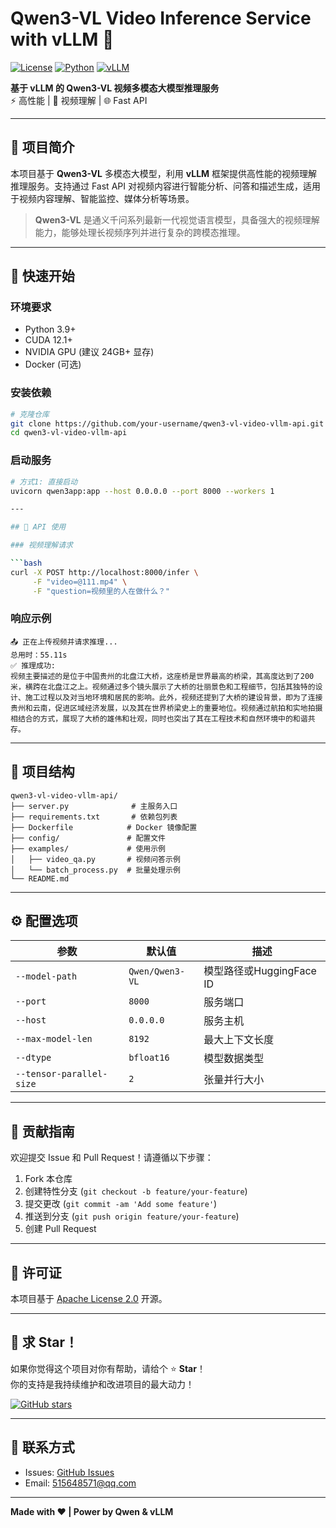 # Qwen3-VL Video Inference Service with vLLM 🚀

[![License](https://img.shields.io/badge/license-Apache%202.0-blue.svg)](LICENSE)
[![Python](https://img.shields.io/badge/python-3.9%2B-blue)](https://www.python.org/)
[![vLLM](https://img.shields.io/badge/vLLM-%E2%9C%93-brightgreen)](https://github.com/vllm-project/vllm)

**基于 vLLM 的 Qwen3-VL 视频多模态大模型推理服务**  
⚡ 高性能 | 🎥 视频理解 | 🌐 Fast API

---

## 🌟 项目简介

本项目基于 **Qwen3-VL** 多模态大模型，利用 **vLLM** 框架提供高性能的视频理解推理服务。支持通过 Fast API 对视频内容进行智能分析、问答和描述生成，适用于视频内容理解、智能监控、媒体分析等场景。

> **Qwen3-VL** 是通义千问系列最新一代视觉语言模型，具备强大的视频理解能力，能够处理长视频序列并进行复杂的跨模态推理。

---

## 🚀 快速开始

### 环境要求
- Python 3.9+
- CUDA 12.1+
- NVIDIA GPU (建议 24GB+ 显存)
- Docker (可选)

### 安装依赖

```bash
# 克隆仓库
git clone https://github.com/your-username/qwen3-vl-video-vllm-api.git
cd qwen3-vl-video-vllm-api
```

### 启动服务

```bash
# 方式1: 直接启动
uvicorn qwen3app:app --host 0.0.0.0 --port 8000 --workers 1

---

## 📡 API 使用

### 视频理解请求

```bash
curl -X POST http://localhost:8000/infer \
     -F "video=@111.mp4" \
     -F "question=视频里的人在做什么？"
```

### 响应示例

```✅ 视频已预处理并保存到: output/10min_proc_320x240_5fps.mp4
📤 正在上传视频并请求推理...
总用时：55.11s
✅ 推理成功:
视频主要描述的是位于中国贵州的北盘江大桥，这座桥是世界最高的桥梁，其高度达到了200米，横跨在北盘江之上。视频通过多个镜头展示了大桥的壮丽景色和工程细节，包括其独特的设计、施工过程以及对当地环境和居民的影响。此外，视频还提到了大桥的建设背景，即为了连接贵州和云南，促进区域经济发展，以及其在世界桥梁史上的重要地位。视频通过航拍和实地拍摄相结合的方式，展现了大桥的雄伟和壮观，同时也突出了其在工程技术和自然环境中的和谐共存。

```

---

## 📁 项目结构

```
qwen3-vl-video-vllm-api/
├── server.py              # 主服务入口
├── requirements.txt       # 依赖包列表
├── Dockerfile            # Docker 镜像配置
├── config/               # 配置文件
├── examples/             # 使用示例
│   ├── video_qa.py       # 视频问答示例
│   └── batch_process.py  # 批量处理示例
└── README.md
```

---

## ⚙️ 配置选项

| 参数 | 默认值 | 描述 |
|------|--------|------|
| `--model-path` | `Qwen/Qwen3-VL` | 模型路径或HuggingFace ID |
| `--port` | `8000` | 服务端口 |
| `--host` | `0.0.0.0` | 服务主机 |
| `--max-model-len` | `8192` | 最大上下文长度 |
| `--dtype` | `bfloat16` | 模型数据类型 |
| `--tensor-parallel-size` | `2` | 张量并行大小 |

---

## 🤝 贡献指南

欢迎提交 Issue 和 Pull Request！请遵循以下步骤：

1. Fork 本仓库
2. 创建特性分支 (`git checkout -b feature/your-feature`)
3. 提交更改 (`git commit -am 'Add some feature'`)
4. 推送到分支 (`git push origin feature/your-feature`)
5. 创建 Pull Request

---

## 📜 许可证

本项目基于 [Apache License 2.0](LICENSE) 开源。

---

## 🙏 求 Star！

如果你觉得这个项目对你有帮助，请给个 ⭐ **Star**！  
你的支持是我持续维护和改进项目的最大动力！

[![GitHub stars](https://img.shields.io/github/stars/your-username/qwen3-vl-video-vllm-api?style=social)](https://github.com/your-username/qwen3-vl-video-vllm-api/stargazers)

---

## 📧 联系方式

- Issues: [GitHub Issues](https://github.com/dyhuachi/qwen3-vl-video-vllm-api/issues)
- Email: 515648571@qq.com

---

**Made with ❤️ | Power by Qwen & vLLM**
